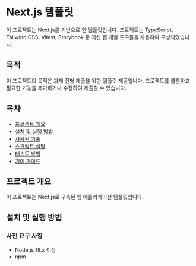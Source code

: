 # Next.js 템플릿

이 프로젝트는 Next.js를 기반으로 한 템플릿입니다. 프로젝트는 TypeScript, Tailwind CSS, Vitest, Storybook 등 최신 웹 개발 도구들을 사용하여 구성되었습니다.

## 목적

이 프로젝트의 목적은 과제 전형 제출을 위한 템플릿 제공입니다. 프로젝트를 클론하고 필요한 기능을 추가하거나 수정하여 제출할 수 있습니다.

## 목차

- [프로젝트 개요](#프로젝트-개요)
- [설치 및 실행 방법](#설치-및-실행-방법)
- [사용된 기술](#사용된-기술)
- [스크립트 설명](#스크립트-설명)
- [테스트 방법](#테스트-방법)
- [기여 가이드](#기여-가이드)

## 프로젝트 개요

이 프로젝트는 Next.js로 구축된 웹 애플리케이션 템플릿입니다. 

## 설치 및 실행 방법

### 사전 요구 사항

- Node.js 18.x 이상
- npm
